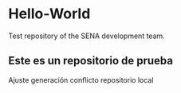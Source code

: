 # Hello-World
Test repository of the SENA development team.

## Este es un repositorio de prueba

Ajuste generación conflicto repositorio local


